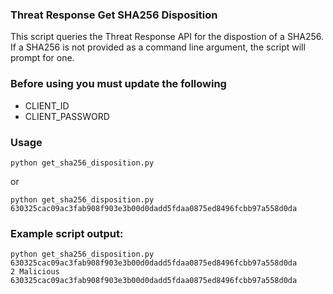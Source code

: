 ### Threat Response Get SHA256 Disposition

This script queries the Threat Response API for the dispostion of a SHA256. If a SHA256 is not provided as a command line argument, the script will prompt for one. 

### Before using you must update the following
- CLIENT_ID
- CLIENT_PASSWORD

### Usage
```
python get_sha256_disposition.py
```
or
```
python get_sha256_disposition.py 630325cac09ac3fab908f903e3b00d0dadd5fdaa0875ed8496fcbb97a558d0da
```

### Example script output:  
```
python get_sha256_disposition.py 630325cac09ac3fab908f903e3b00d0dadd5fdaa0875ed8496fcbb97a558d0da
2 Malicious 630325cac09ac3fab908f903e3b00d0dadd5fdaa0875ed8496fcbb97a558d0da
```
